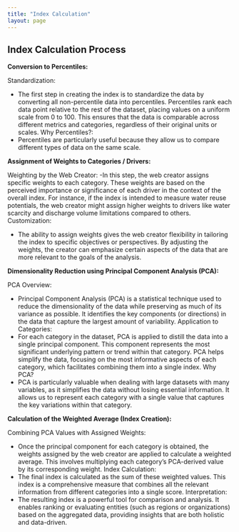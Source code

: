 ```yaml
---
title: "Index Calculation"
layout: page
---
```


## Index Calculation Process
**Conversion to Percentiles:**

Standardization:
- The first step in creating the index is to standardize the data by converting all non-percentile data into percentiles. Percentiles rank each data point relative to the rest of the dataset, placing values on a uniform scale from 0 to 100. This ensures that the data is comparable across different metrics and categories, regardless of their original units or scales.
Why Percentiles?:
- Percentiles are particularly useful because they allow us to compare different types of data on the same scale.

**Assignment of Weights to Categories / Drivers:**

Weighting by the Web Creator:
-In this step, the web creator assigns specific weights to each category. These weights are based on the perceived importance or significance of each driver in the context of the overall index. For instance, if the index is intended to measure water reuse potentials, the web creator might assign higher weights to drivers like water scarcity and discharge volume limitations compared to others.
Customization:
- The ability to assign weights gives the web creator flexibility in tailoring the index to specific objectives or perspectives. By adjusting the weights, the creator can emphasize certain aspects of the data that are more relevant to the goals of the analysis.

**Dimensionality Reduction using Principal Component Analysis (PCA):**

PCA Overview:
- Principal Component Analysis (PCA) is a statistical technique used to reduce the dimensionality of the data while preserving as much of its variance as possible. It identifies the key components (or directions) in the data that capture the largest amount of variability.
Application to Categories:
- For each category in the dataset, PCA is applied to distill the data into a single principal component. This component represents the most significant underlying pattern or trend within that category. PCA helps simplify the data, focusing on the most informative aspects of each category, which facilitates combining them into a single index.
Why PCA?
- PCA is particularly valuable when dealing with large datasets with many variables, as it simplifies the data without losing essential information. It allows us to represent each category with a single value that captures the key variations within that category.

**Calculation of the Weighted Average (Index Creation):**

Combining PCA Values with Assigned Weights:
- Once the principal component for each category is obtained, the weights assigned by the web creator are applied to calculate a weighted average. This involves multiplying each category’s PCA-derived value by its corresponding weight.
Index Calculation:
- The final index is calculated as the sum of these weighted values. This index is a comprehensive measure that combines all the relevant information from different categories into a single score.
Interpretation:
- The resulting index is a powerful tool for comparison and analysis. It enables ranking or evaluating entities (such as regions or organizations) based on the aggregated data, providing insights that are both holistic and data-driven.


